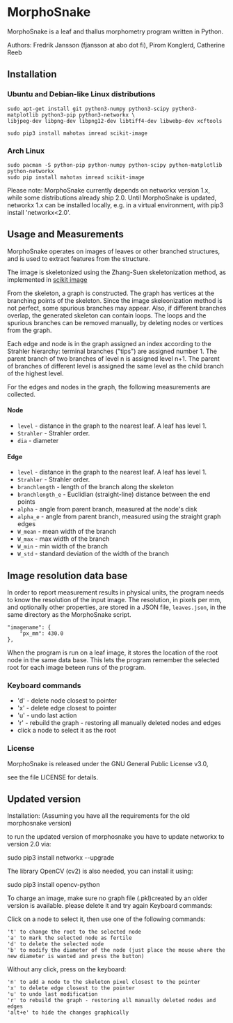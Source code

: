 # MorphoSnake

MorphoSnake is a leaf and thallus morphometry program written in Python.

Authors: Fredrik Jansson (fjansson at abo dot fi),
	 Pirom Konglerd,
         Catherine Reeb



## Installation

### Ubuntu and Debian-like Linux distributions

    sudo apt-get install git python3-numpy python3-scipy python3-matplotlib python3-pip python3-networkx \
    libjpeg-dev libpng-dev libpng12-dev libtiff4-dev libwebp-dev xcftools 

    sudo pip3 install mahotas imread scikit-image    

### Arch Linux

    sudo pacman -S python-pip python-numpy python-scipy python-matplotlib python-networkx
    sudo pip install mahotas imread scikit-image

Please note: MorphoSnake currently depends on networkx version 1.x, while some distributions already ship 2.0.
Until MorphoSnake is updated, networkx 1.x can be installed locally, e.g. in a virtual environment, with pip3 install 'networkx<2.0'.


## Usage and Measurements

MorphoSnake operates on images of leaves or other branched structures, and is used to extract features from the structure.

The image is skeletonized using the Zhang-Suen skeletonization method, as implemented in [scikit image](http://scikit-image.org/docs/dev/api/skimage.morphology.html#skimage.morphology.skeletonize)

From the skeleton, a graph is constructed. The graph has vertices at the branching points of the skeleton.
Since the image skeleonization method is not perfect, some spurious branches may appear. Also, if different branches overlap,
the generated skeleton can contain loops. The loops and the spurious branches can be removed manually, by deleting
nodes or vertices from the graph.

Each edge and node is in the graph assigned an index according to the Strahler hierarchy: terminal branches ("tips") are assigned number 1. The parent branch of two branches of level n is assigned level n+1. The parent of branches of different level is assigned the same level as the child branch of the highest level.

For the edges and nodes in the graph, the following measurements are collected.

#### Node
* `level`    - distance in the graph to the nearest leaf. A leaf has level 1.
* `Strahler` - Strahler order. 
* `dia`      - diameter

#### Edge
* `level`          - distance in the graph to the nearest leaf. A leaf has level 1.
* `Strahler`       - Strahler order. 
* `branchlength`   - length of the branch along the skeleton
* `branchlength_e` - Euclidian (straight-line) distance between the end points  
* `alpha`          - angle from parent branch, measured at the node's disk
* `alpha_e`        - angle from parent branch, measured using the straight graph edges
* `W_mean`         - mean width of the branch
* `W_max`          - max width of the branch
* `W_min`          - min width of the branch
* `W_std`          - standard deviation of the width of the branch



## Image resolution data base

In order to report measurement results in physical units, the program needs to know the resolution of the input image.
The resolution, in pixels per mm, and optionally other properties, are stored in a JSON file, `leaves.json`, in the same directory as the MorphoSnake script.

    "imagename": {
        "px_mm": 430.0
    },



When the program is run on a leaf image, it stores the location of the root node in the same data base. This lets the
program remember the selected root for each image beteen runs of the program.


### Keyboard commands

* 'd' - delete node closest to pointer
* 'x' - delete edge closest to pointer
* 'u' - undo last action
* 'r' - rebuild the graph - restoring all manually deleted nodes and edges
* click a node to select it as the root

### License

MorphoSnake is released under the GNU General Public License v3.0,

see the file LICENSE for details.

## Updated version

Installation: (Assuming you have all the requirements for the old morphosnake version) 

to run the updated version of morphosnake you have to update networkx to version 2.0 via:

sudo pip3 install networkx --upgrade

The library OpenCV (cv2) is also needed, you can install it using: 

sudo pip3 install opencv-python

To charge an image, make sure no graph file (.pkl)created by an older version is available. please delete it and try again
Keyboard commands:

Click on a node to select it, then use one of the following commands:

	't' to change the root to the selected node 
	'a' to mark the selected node as fertile
	'd' to delete the selected node
	'b' to modify the diameter of the node (just place the mouse where the new diameter is wanted and press the button)
	
Without any click, press on the keyboard:

	'n' to add a node to the skeleton pixel closest to the pointer
	'x' to delete edge closest to the pointer
	'u' to undo last modification
	'r' to rebuild the graph - restoring all manually deleted nodes and edges
	'alt+e' to hide the changes graphically
	




